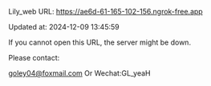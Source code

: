 Lily_web URL: https://ae6d-61-165-102-156.ngrok-free.app

Updated at: 2024-12-09 13:45:59

If you cannot open this URL, the server might be down.

Please contact: 

goley04@foxmail.com Or Wechat:GL_yeaH